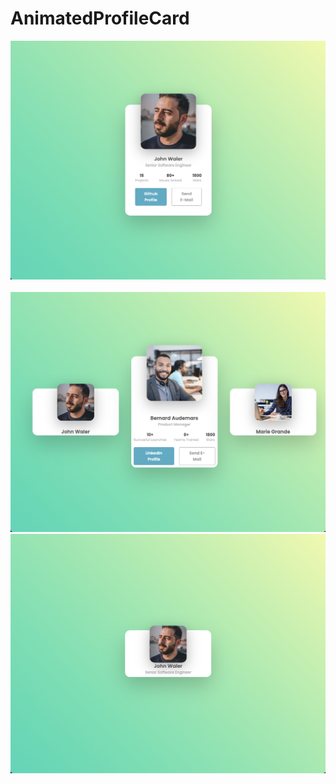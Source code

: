# AnimatedProfileCard

<img alt="" src="/Presentation/Presentation3.png" />
<img alt="" src="/Presentation/Presentation4.png" />
<img alt="" src="/Presentation/Presentation1.png" />
<img alt="" src="/Presentation/Presentation2.png" />
